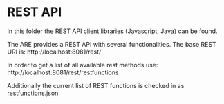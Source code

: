 # REST API

In this folder the REST API client libraries (Javascript, Java) can be found.

The ARE provides a REST API with several functionalities. The base REST URI is:
http://localhost:8081/rest/<restmethod>

In order to get a list of all available rest methods use:
http://localhost:8081/rest/restfunctions

Additionally the current list of REST functions is checked in as [restfunctions.json](./restfunctions.json)
